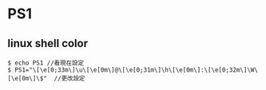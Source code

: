# PS1

## linux shell color

```
$ echo PS1 //看現在設定
$ PS1="\[\e[0;33m\]\u\[\e[0m\]@\[\e[0;31m\]\h\[\e[0m\]:\[\e[0;32m\]\W\[\e[0m\]\$"  //更改設定
```
